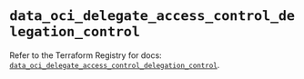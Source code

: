 # `data_oci_delegate_access_control_delegation_control`

Refer to the Terraform Registry for docs: [`data_oci_delegate_access_control_delegation_control`](https://registry.terraform.io/providers/hashicorp/oci/7.19.0/docs/data-sources/delegate_access_control_delegation_control).

